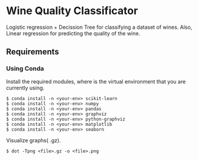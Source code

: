 # Wine Quality Classificator
Logistic regression + Decission Tree for classifying a dataset of wines. Also,  Linear regression for predicting the quality of the wine.

## Requirements

### Using Conda

Install the required modules, where <your-env> is the virtual environment that you are currently using.

```
$ conda install -n <your-env> scikit-learn
$ conda install -n <your-env> numpy
$ conda install -n <your-env> pandas
$ conda install -n <your-env> graphviz
$ conda install -n <your-env> python-graphviz
$ conda install -n <your-env> matplotlib
$ conda install -n <your-env> seaborn
```

Visualize graphs( .gz).
```
$ dot -Tpng <file>.gz -o <file>.png
```



